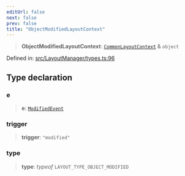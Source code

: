 ```yaml
---
editUrl: false
next: false
prev: false
title: "ObjectModifiedLayoutContext"
---
```


> **ObjectModifiedLayoutContext**: [`CommonLayoutContext`](/api/type-aliases/commonlayoutcontext/) & `object`

Defined in: [src/LayoutManager/types.ts:96](https://github.com/fabricjs/fabric.js/blob/8748628df7e9de00ba77413bfc3ad9e9fe9d4f30/src/LayoutManager/types.ts#L96)

## Type declaration

### e

> **e**: [`ModifiedEvent`](/api/interfaces/modifiedevent/)

### trigger

> **trigger**: `"modified"`

### type

> **type**: *typeof* `LAYOUT_TYPE_OBJECT_MODIFIED`
